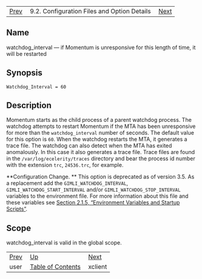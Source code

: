 |     |     |     |
| --- | --- | --- |
| [Prev](conf.ref.user)  | 9.2. Configuration Files and Option Details |  [Next](conf.ref.xclient.php) |

<a name="conf.ref.watchdog_interval"></a>
## Name

watchdog_interval — if Momentum is unresponsive for this length of time, it will be restarted

## Synopsis

`Watchdog_Interval = 60`

<a name="idp12446048"></a>
## Description

Momentum starts as the child process of a parent watchdog process. The watchdog attempts to restart Momentum if the MTA has been unresponsive for more than the `watchdog_interval` number of seconds. The default value for this option is `60`. When the watchdog restarts the MTA, it generates a trace file. The watchdog can also detect when the MTA has exited anomalously. In this case it also generates a trace file. Trace files are found in the `/var/log/ecelerity/traces` directory and bear the process id number with the extension `trc`, `24536.trc`, for example.

**Configuration Change. ** This option is deprecated as of version 3.5\. As a replacement add the `GIMLI_WATCHDOG_INTERVAL`, `GIMLI_WATCHDOG_START_INTERVAL` and/or `GIMLI_WATCHDOG_STOP_INTERVAL` variables to the environment file. For more information about this file and these variables see [Section 2.1.5, “Environment Variables and Startup Scripts”](conf.ecelerity.conf#conf.environment_variables "2.1.5. Environment Variables and Startup Scripts").

<a name="idp12454576"></a>
## Scope

watchdog_interval is valid in the global scope.

|     |     |     |
| --- | --- | --- |
| [Prev](conf.ref.user)  | [Up](conf.ref.files.php) |  [Next](conf.ref.xclient.php) |
| user  | [Table of Contents](index) |  xclient |
